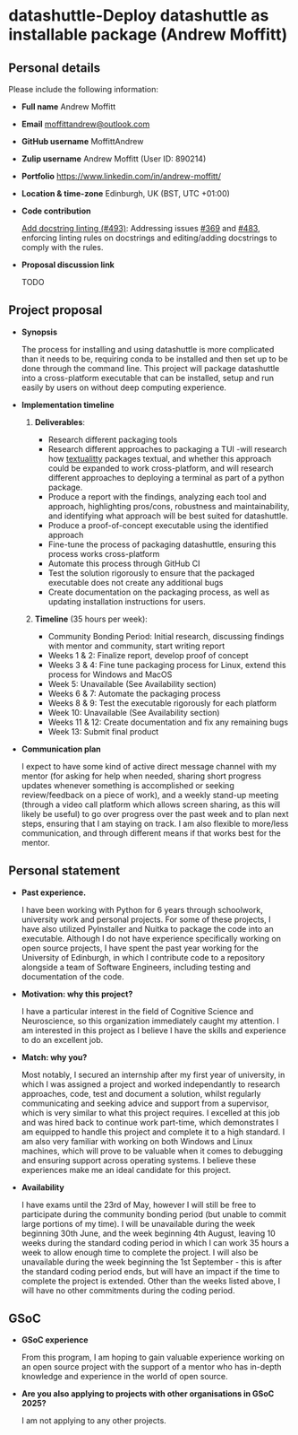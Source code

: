 # datashuttle-Deploy datashuttle as installable package (Andrew Moffitt)

## Personal details
Please include the following information:
- **Full name** Andrew Moffitt
- **Email** moffittandrew@outlook.com
- **GitHub username** MoffittAndrew
- **Zulip username** Andrew Moffitt (User ID: 890214)
- **Portfolio** https://www.linkedin.com/in/andrew-moffitt/
- **Location & time-zone** Edinburgh, UK (BST, UTC +01:00)
- **Code contribution**

    [Add docstring linting (#493)](https://github.com/neuroinformatics-unit/datashuttle/pull/493): Addressing issues [#369](https://github.com/neuroinformatics-unit/datashuttle/issues/369) and [#483](https://github.com/neuroinformatics-unit/datashuttle/issues/483), enforcing linting rules on docstrings and editing/adding docstrings to comply with the rules.

- **Proposal discussion link**

    TODO

## Project proposal

- **Synopsis**

    The process for installing and using datashuttle is more complicated than it needs to be, requiring conda to be installed and then set up to be done through the command line. This project will package datashuttle into a cross-platform executable that can be installed, setup and run easily by users on without deep computing experience.

- **Implementation timeline**

    1. **Deliverables**:
        - Research different packaging tools
        - Research different approaches to packaging a TUI -will research how [textualitty](https://github.com/lllama/textualitty/tree/main/src/textualitty) packages textual, and whether this approach could be expanded to work cross-platform, and will research different approaches to deploying a terminal as part of a python package.
        - Produce a report with the findings, analyzing each tool and approach, highlighting pros/cons, robustness and maintainability, and identifying what approach will be best suited for datashuttle.
        - Produce a proof-of-concept executable using the identified approach
        - Fine-tune the process of packaging datashuttle, ensuring this process works cross-platform
        - Automate this process through GitHub CI
        - Test the solution rigorously to ensure that the packaged executable does not create any additional bugs
        - Create documentation on the packaging process, as well as updating installation instructions for users.

    2. **Timeline** (35 hours per week):
        - Community Bonding Period: Initial research, discussing findings with mentor and community, start writing report
        - Weeks 1 & 2: Finalize report, develop proof of concept
        - Weeks 3 & 4: Fine tune packaging process for Linux, extend this process for Windows and MacOS
        - Week 5: Unavailable (See Availability section)
        - Weeks 6 & 7: Automate the packaging process
        - Weeks 8 & 9: Test the executable rigorously for each platform
        - Week 10: Unavailable (See Availability section)
        - Weeks 11 & 12: Create documentation and fix any remaining bugs
        - Week 13: Submit final product

- **Communication plan**

    I expect to have some kind of active direct message channel with my mentor (for asking for help when needed, sharing short progress updates whenever something is accomplished or seeking review/feedback on a piece of work), and a weekly stand-up meeting (through a video call platform which allows screen sharing, as this will likely be useful) to go over progress over the past week and to plan next steps, ensuring that I am staying on track. I am also flexible to more/less communication, and through different means if that works best for the mentor.

## Personal statement

- **Past experience.** 

    I have been working with Python for 6 years through schoolwork, university work and personal projects. For some of these projects, I have also utilized PyInstaller and Nuitka to package the code into an executable. Although I do not have experience specifically working on open source projects, I have spent the past year working for the University of Edinburgh, in which I contribute code to a repository alongside a team of Software Engineers, including testing and documentation of the code.

- **Motivation: why this project?**

    I have a particular interest in the field of Cognitive Science and Neuroscience, so this organization immediately caught my attention. I am interested in this project as I believe I have the skills and experience to do an excellent job.

- **Match: why you?**

    Most notably, I secured an internship after my first year of university, in which I was assigned a project and worked independantly to research approaches, code, test and document a solution, whilst regularly communicating and seeking advice and support from a supervisor, which is very similar to what this project requires. I excelled at this job and was hired back to continue work part-time, which demonstrates I am equipped to handle this project and complete it to a high standard. I am also very familiar with working on both Windows and Linux machines, which will prove to be valuable when it comes to debugging and ensuring support across operating systems. I believe these experiences make me an ideal candidate for this project.

- **Availability**

    I have exams until the 23rd of May, however I will still be free to participate during the community bonding period (but unable to commit large portions of my time). I will be unavailable during the week beginning 30th June, and the week beginning 4th August, leaving 10 weeks during the standard coding period in which I can work 35 hours a week to allow enough time to complete the project. I will also be unavailable during the week beginning the 1st September - this is after the standard coding period ends, but will have an impact if the time to complete the project is extended. Other than the weeks listed above, I will have no other commitments during the coding period.

## GSoC

- **GSoC experience**

    From this program, I am hoping to gain valuable experience working on an open source project with the support of a mentor who has in-depth knowledge and experience in the world of open source.

- **Are you also applying to projects with other organisations in GSoC 2025?**

    I am not applying to any other projects.